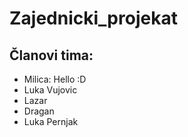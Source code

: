 # Zajednicki_projekat
## Članovi tima:
* Milica: Hello :D
* Luka Vujovic
* Lazar
* Dragan
* Luka Pernjak
